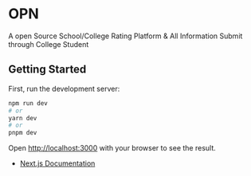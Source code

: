 # OPN
A open Source School/College Rating Platform &amp; All Information Submit through College Student


## Getting Started

First, run the development server:

```bash
npm run dev
# or
yarn dev
# or
pnpm dev
```

Open [http://localhost:3000](http://localhost:3000) with your browser to see the result.




- [Next.js Documentation](https://nextjs.org/docs) 




